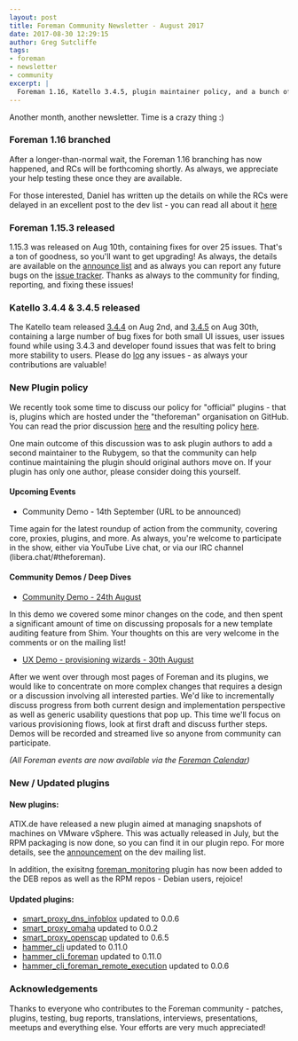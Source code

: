 ```yaml
---
layout: post
title: Foreman Community Newsletter - August 2017
date: 2017-08-30 12:29:15
author: Greg Sutcliffe
tags:
- foreman
- newsletter
- community
excerpt: |
  Foreman 1.16, Katello 3.4.5, plugin maintainer policy, and a bunch of new videos. Enjoy!
---
```


Another month, another newsletter. Time is a crazy thing :)

### Foreman 1.16 branched

After a longer-than-normal wait, the Foreman 1.16 branching has now happened,
and RCs will be forthcoming shortly. As always, we appreciate your help testing
these once they are available.

For those interested, Daniel has written up the details on while the RCs were
delayed in an excellent post to the dev list - you can read all about it
[here][1_16_reasons]

### Foreman 1.15.3 released

1.15.3 was released on Aug 10th, containing fixes for over 25 issues. That's a
ton of goodness, so you'll want to get upgrading! As always, the details are
available on the [announce list][1_15_3] and as always you can report any
future bugs on the [issue tracker][issues]. Thanks as always to the community
for finding, reporting, and fixing these issues!

### Katello 3.4.4 & 3.4.5 released

The Katello team released [3.4.4][k3_4_4] on Aug 2nd, and [3.4.5][k3_4_5] on
Aug 30th, containing a large number of bug fixes for both small UI issues, user
issues found while using 3.4.3 and developer found issues that was felt to
bring more stability to users. Please do [log][k_issues] any issues - as always
your contributions are valuable!

### New Plugin policy

We recently took some time to discuss our policy for "official" plugins - that
is, plugins which are hosted under the "theforeman" organisation on GitHub. You
can read the prior discussion [here][plugins_devlist] and the resulting policy
[here][plugins_website].

One main outcome of this discussion was to ask plugin authors to add a second
maintainer to the Rubygem, so that the community can help continue maintaining
the plugin should original authors move on. If your plugin has only one author,
please consider doing this yourself.

#### Upcoming Events

* Community Demo - 14th September  (URL to be announced)

Time again for the latest roundup of action from the community, covering core,
proxies, plugins, and more.  As always, you're welcome to participate in the
show, either via YouTube Live chat, or via our IRC channel
(libera.chat/#theforeman).

#### Community Demos / Deep Dives

* [Community Demo - 24th August](https://www.youtube.com/watch?v=aOqA8-wpPKQ)

In this demo we covered some minor changes on the code, and then spent a
significant amount of time on discussing proposals for a new template auditing
feature from Shim. Your thoughts on this are very welcome in the comments or on
the mailing list!

* [UX Demo - provisioning wizards - 30th August](https://www.youtube.com/watch?v=ZvcAbIuwXsQ)

After we went over through most pages of Foreman and its plugins, we would like
to concentrate on more complex changes that requires a design or a discussion
involving all interested parties. We'd like to incrementally discuss progress
from both current design and implementation perspective as well as generic
usability questions that pop up. This time we'll focus on various provisioning
flows, look at first draft and discuss further steps. Demos will be recorded
and streamed live so anyone from community can participate.

_(All Foreman events are now available via the [Foreman Calendar](/events))_

### New / Updated plugins

#### New plugins:

ATIX.de have released a new plugin aimed at managing snapshots of machines on
VMware vSphere. This was actually released in July, but the RPM packaging is
now done, so you can find it in our plugin repo. For more details, see the
[announcement][f_snapshot] on the dev mailing list.

In addition, the exisitng
[foreman_monitoring](https://github.com/theforeman/foreman_monitoring) plugin
has now been added to the DEB repos as well as the RPM repos - Debian users,
rejoice!

#### Updated plugins:

- [smart_proxy_dns_infoblox](https://github.com/theforeman/smart_proxy_dns_infoblox) updated to 0.0.6
- [smart_proxy_omaha](https://github.com/theforeman/smart_proxy_omaha) updated to 0.0.2
- [smart_proxy_openscap](https://github.com/openscap/smart_proxy_openscap) updated to 0.6.5
- [hammer_cli](https://github.com/theforeman/hammer_cli) updated to 0.11.0
- [hammer_cli_foreman](https://github.com/theforeman/hammer_cli_foreman) updated to 0.11.0
- [hammer_cli_foreman_remote_execution](https://github.com/theforeman/hammer_cli_foreman_remote_execution) updated to 0.0.6

### Acknowledgements

Thanks to everyone who contributes to the Foreman community - patches, plugins,
testing, bug reports, translations, interviews, presentations, meetups and
everything else. Your efforts are very much appreciated!

[issues]: http://projects.theforeman.org/issues
[k_issues]: http://projects.theforeman.org/projects/katello/issues

[1_16_reasons]: https://groups.google.com/d/msg/foreman-dev/q1AyI9MtpJU/WOuUt1fcAAAJ
[1_15_3]: https://groups.google.com/d/msg/foreman-users/rTMouWbj8ko/P1-UxBg-CgAJ
[k3_4_4]: https://groups.google.com/d/msg/foreman-users/Gmo72QQW86A/vxP5uo6EAQAJ
[k3_4_5]: https://groups.google.com/d/topic/foreman-users/eoZ2-CbAjS8/discussion
[plugins_devlist]: https://groups.google.com/d/topic/foreman-dev/jQ4dlc3DC_I/discussion
[plugins_website]: https://theforeman.org/plugins/#3.1Makingyourpluginofficial
[f_snapshot]: https://groups.google.com/d/msg/foreman-dev/8MVyiNgKjog/oObmGsDIBQAJ

